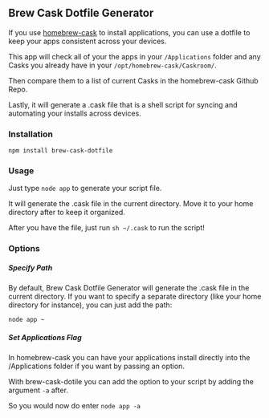 ## Brew Cask Dotfile Generator

If you use [homebrew-cask](https://github.com/phinze/homebrew-cask)
to install applications, you can use a dotfile to keep your apps
consistent across your devices.

This app will check all of your the apps in your `/Applications`
folder and any Casks you already have in your
`/opt/homebrew-cask/Caskroom/`.

Then compare them to a list of current Casks in the homebrew-cask
Github Repo.

Lastly, it will generate a .cask file that is a shell script for
syncing and automating your installs across devices.


### Installation

```npm install brew-cask-dotfile```


### Usage

Just type `node app` to generate your script file.

It will generate the .cask file in the current directory.  Move it to
your home directory after to keep it organized.

After you have the file, just run `sh ~/.cask` to run the script!


### Options

##### Specify Path

By default, Brew Cask Dotfile Generator will generate the .cask file in
the current directory.  If you want to specify a separate directory
(like your home directory for instance), you can just add the path:

```
node app ~
```

##### Set Applications Flag

In homebrew-cask you can have your applications install directly into
the /Applications folder if you want by passing an option.

With brew-cask-dotile you can add the option to your script by adding
the argument `-a` after.

So you would now do enter `node app -a`

